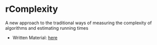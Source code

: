 # rComplexity
A new approach to the traditional ways of measuring the complexity of algorithms and estimating running times

- Written Material: [here](README.pdf)
